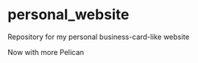 personal_website
================

Repository for my personal business-card-like website

Now with more Pelican
